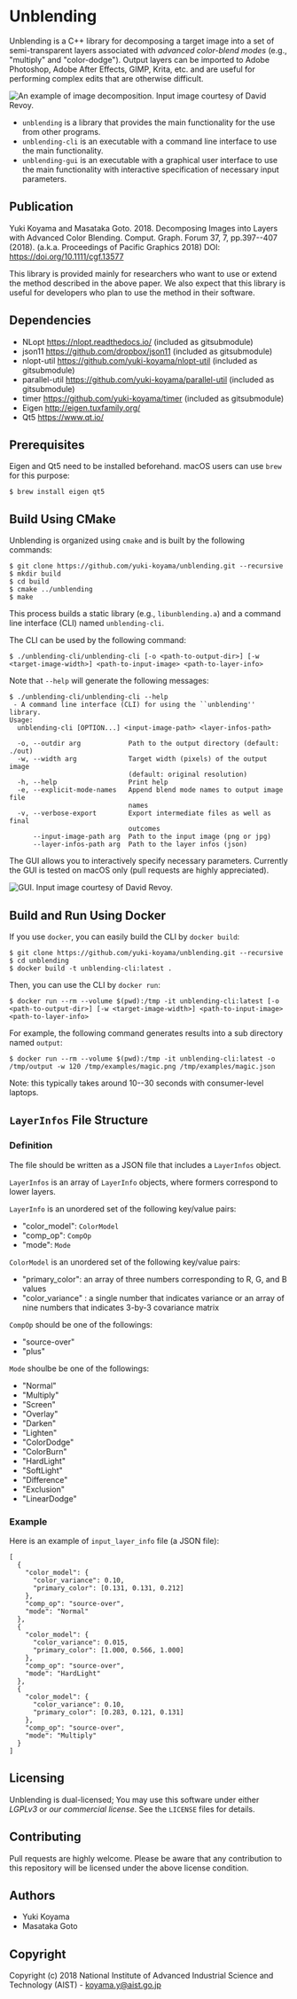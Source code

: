 # Unblending

Unblending is a C++ library for decomposing a target image into a set of semi-transparent layers associated with *advanced color-blend modes* (e.g., "multiply" and "color-dodge"). Output layers can be imported to Adobe Photoshop, Adobe After Effects, GIMP, Krita, etc. and are useful for performing complex edits that are otherwise difficult.

![An example of image decomposition. Input image courtesy of David Revoy.](./docs/images/teaser.gif)

- `unblending` is a library that provides the main functionality for the use from other programs.
- `unblending-cli` is an executable with a command line interface to use the main functionality.
- `unblending-gui` is an executable with a graphical user interface to use the main functionality with interactive specification of necessary input parameters.

## Publication

Yuki Koyama and Masataka Goto. 2018. Decomposing Images into Layers with Advanced Color Blending. Comput. Graph. Forum 37, 7, pp.397--407 (2018). (a.k.a. Proceedings of Pacific Graphics 2018) DOI: <https://doi.org/10.1111/cgf.13577>

This library is provided mainly for researchers who want to use or extend the method described in the above paper. We also expect that this library is useful for developers who plan to use the method in their software.

## Dependencies

- NLopt <https://nlopt.readthedocs.io/> (included as gitsubmodule)
- json11 <https://github.com/dropbox/json11> (included as gitsubmodule)
- nlopt-util <https://github.com/yuki-koyama/nlopt-util> (included as gitsubmodule)
- parallel-util <https://github.com/yuki-koyama/parallel-util> (included as gitsubmodule)
- timer <https://github.com/yuki-koyama/timer> (included as gitsubmodule)
- Eigen <http://eigen.tuxfamily.org/>
- Qt5 <https://www.qt.io/>

## Prerequisites

Eigen and Qt5 need to be installed beforehand. macOS users can use `brew` for this purpose: 
```
$ brew install eigen qt5
```

## Build Using CMake

Unblending is organized using `cmake` and is built by the following commands:
```
$ git clone https://github.com/yuki-koyama/unblending.git --recursive
$ mkdir build
$ cd build
$ cmake ../unblending
$ make
```
This process builds a static library (e.g., `libunblending.a`) and a command line interface (CLI) named `unblending-cli`.

The CLI can be used by the following command:
```
$ ./unblending-cli/unblending-cli [-o <path-to-output-dir>] [-w <target-image-width>] <path-to-input-image> <path-to-layer-info>
```
Note that `--help` will generate the following messages:
```
$ ./unblending-cli/unblending-cli --help
 - A command line interface (CLI) for using the ``unblending'' library.
Usage:
  unblending-cli [OPTION...] <input-image-path> <layer-infos-path>

  -o, --outdir arg            Path to the output directory (default: ./out)
  -w, --width arg             Target width (pixels) of the output image
                              (default: original resolution)
  -h, --help                  Print help
  -e, --explicit-mode-names   Append blend mode names to output image file
                              names
  -v, --verbose-export        Export intermediate files as well as final
                              outcomes
      --input-image-path arg  Path to the input image (png or jpg)
      --layer-infos-path arg  Path to the layer infos (json)
```

The GUI allows you to interactively specify necessary parameters. Currently the GUI is tested on macOS only (pull requests are highly appreciated).

![GUI. Input image courtesy of David Revoy.](./docs/images/gui.png)

## Build and Run Using Docker

If you use `docker`, you can easily build the CLI by `docker build`:
```
$ git clone https://github.com/yuki-koyama/unblending.git --recursive
$ cd unblending
$ docker build -t unblending-cli:latest .
```

Then, you can use the CLI by `docker run`: 
```
$ docker run --rm --volume $(pwd):/tmp -it unblending-cli:latest [-o <path-to-output-dir>] [-w <target-image-width>] <path-to-input-image> <path-to-layer-info>
```

For example, the following command generates results into a sub directory named `output`:
```
$ docker run --rm --volume $(pwd):/tmp -it unblending-cli:latest -o /tmp/output -w 120 /tmp/examples/magic.png /tmp/examples/magic.json
```
Note: this typically takes around 10--30 seconds with consumer-level laptops.

## `LayerInfos` File Structure

### Definition

The file should be written as a JSON file that includes a `LayerInfos` object.

`LayerInfos` is an array of `LayerInfo` objects, where formers correspond to lower layers.

`LayerInfo` is an unordered set of the following key/value pairs:

- "color_model": `ColorModel`
- "comp_op": `CompOp`
- "mode": `Mode`

`ColorModel` is an unordered set of the following key/value pairs:

- "primary_color": an array of three numbers corresponding to R, G, and B values
- "color_variance" : a single number that indicates variance or an array of nine numbers that indicates 3-by-3 covariance matrix

`CompOp` should be one of the followings:

- "source-over"
- "plus"

`Mode` shoulbe be one of the followings:

- "Normal"
- "Multiply"
- "Screen"
- "Overlay"
- "Darken"
- "Lighten"
- "ColorDodge"
- "ColorBurn"
- "HardLight"
- "SoftLight"
- "Difference"
- "Exclusion"
- "LinearDodge"

### Example

Here is an example of `input_layer_info` file (a JSON file):
```
[
  {
    "color_model": {
      "color_variance": 0.10,
      "primary_color": [0.131, 0.131, 0.212]
    },
    "comp_op": "source-over",
    "mode": "Normal"
  },
  {
    "color_model": {
      "color_variance": 0.015,
      "primary_color": [1.000, 0.566, 1.000]
    },
    "comp_op": "source-over",
    "mode": "HardLight"
  },
  {
    "color_model": {
      "color_variance": 0.10,
      "primary_color": [0.283, 0.121, 0.131]
    },
    "comp_op": "source-over",
    "mode": "Multiply"
  }
]
```

## Licensing

Unblending is dual-licensed; You may use this software under either *LGPLv3* or *our commercial license*. See the `LICENSE` files for details.

## Contributing

Pull requests are highly welcome. Please be aware that any contribution to this repository will be licensed under the above license condition.

## Authors

- Yuki Koyama
- Masataka Goto

## Copyright

Copyright (c) 2018 National Institute of Advanced Industrial Science and Technology (AIST) - <koyama.y@aist.go.jp>
